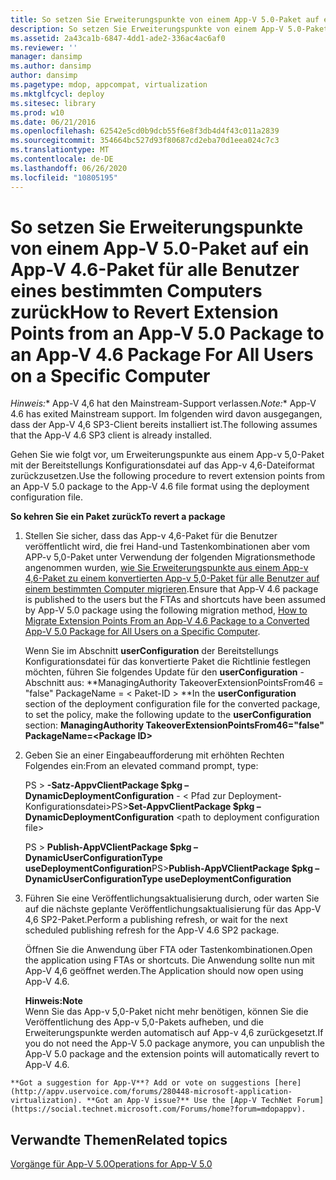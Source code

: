 ```yaml
---
title: So setzen Sie Erweiterungspunkte von einem App-V 5.0-Paket auf ein App-V 4.6-Paket für alle Benutzer eines bestimmten Computers zurück
description: So setzen Sie Erweiterungspunkte von einem App-V 5.0-Paket auf ein App-V 4.6-Paket für alle Benutzer eines bestimmten Computers zurück
ms.assetid: 2a43ca1b-6847-4dd1-ade2-336ac4ac6af0
ms.reviewer: ''
manager: dansimp
ms.author: dansimp
author: dansimp
ms.pagetype: mdop, appcompat, virtualization
ms.mktglfcycl: deploy
ms.sitesec: library
ms.prod: w10
ms.date: 06/21/2016
ms.openlocfilehash: 62542e5cd0b9dcb55f6e8f3db4d4f43c011a2839
ms.sourcegitcommit: 354664bc527d93f80687cd2eba70d1eea024c7c3
ms.translationtype: MT
ms.contentlocale: de-DE
ms.lasthandoff: 06/26/2020
ms.locfileid: "10805195"
---
```

# <span data-ttu-id="d39ae-103">So setzen Sie Erweiterungspunkte von einem App-V 5.0-Paket auf ein App-V 4.6-Paket für alle Benutzer eines bestimmten Computers zurück</span><span class="sxs-lookup"><span data-stu-id="d39ae-103">How to Revert Extension Points from an App-V 5.0 Package to an App-V 4.6 Package For All Users on a Specific Computer</span></span>

<span data-ttu-id="d39ae-104">*Hinweis:*\* App-V 4,6 hat den Mainstream-Support verlassen.</span><span class="sxs-lookup"><span data-stu-id="d39ae-104">*Note:*\* App-V 4.6 has exited Mainstream support.</span></span> <span data-ttu-id="d39ae-105">Im folgenden wird davon ausgegangen, dass der App-V 4,6 SP3-Client bereits installiert ist.</span><span class="sxs-lookup"><span data-stu-id="d39ae-105">The following assumes that the App-V 4.6 SP3 client is already installed.</span></span>

<span data-ttu-id="d39ae-106">Gehen Sie wie folgt vor, um Erweiterungspunkte aus einem App-v 5,0-Paket mit der Bereitstellungs Konfigurationsdatei auf das App-v 4,6-Dateiformat zurückzusetzen.</span><span class="sxs-lookup"><span data-stu-id="d39ae-106">Use the following procedure to revert extension points from an App-V 5.0 package to the App-V 4.6 file format using the deployment configuration file.</span></span>

**<span data-ttu-id="d39ae-107">So kehren Sie ein Paket zurück</span><span class="sxs-lookup"><span data-stu-id="d39ae-107">To revert a package</span></span>**

1.  <span data-ttu-id="d39ae-108">Stellen Sie sicher, dass das App-v 4,6-Paket für die Benutzer veröffentlicht wird, die frei Hand-und Tastenkombinationen aber vom APP-v 5,0-Paket unter Verwendung der folgenden Migrationsmethode angenommen wurden, [wie Sie Erweiterungspunkte aus einem App-v 4,6-Paket zu einem konvertierten App-v 5,0-Paket für alle Benutzer auf einem bestimmten Computer migrieren](how-to-migrate-extension-points-from-an-app-v-46-package-to-a-converted-app-v-50-package-for-all-users-on-a-specific-computer.md).</span><span class="sxs-lookup"><span data-stu-id="d39ae-108">Ensure that App-V 4.6 package is published to the users but the FTAs and shortcuts have been assumed by App-V 5.0 package using the following migration method, [How to Migrate Extension Points From an App-V 4.6 Package to a Converted App-V 5.0 Package for All Users on a Specific Computer](how-to-migrate-extension-points-from-an-app-v-46-package-to-a-converted-app-v-50-package-for-all-users-on-a-specific-computer.md).</span></span>

    <span data-ttu-id="d39ae-109">Wenn Sie im Abschnitt **userConfiguration** der Bereitstellungs Konfigurationsdatei für das konvertierte Paket die Richtlinie festlegen möchten, führen Sie folgendes Update für den **userConfiguration** -Abschnitt aus: \*\*ManagingAuthority TakeoverExtensionPointsFrom46 = "false" PackageName = &lt; Paket-ID &gt; \*\*</span><span class="sxs-lookup"><span data-stu-id="d39ae-109">In the **userConfiguration** section of the deployment configuration file for the converted package, to set the policy, make the following update to the **userConfiguration** section: **ManagingAuthority TakeoverExtensionPointsFrom46="false" PackageName=&lt;Package ID&gt;**</span></span>

2.  <span data-ttu-id="d39ae-110">Geben Sie an einer Eingabeaufforderung mit erhöhten Rechten Folgendes ein:</span><span class="sxs-lookup"><span data-stu-id="d39ae-110">From an elevated command prompt, type:</span></span>

    <span data-ttu-id="d39ae-111">PS &gt; **-Satz-AppvClientPackage $pkg – DynamicDeploymentConfiguration** - &lt; Pfad zur Deployment-Konfigurationsdatei&gt;</span><span class="sxs-lookup"><span data-stu-id="d39ae-111">PS&gt;**Set-AppvClientPackage $pkg –DynamicDeploymentConfiguration** &lt;path to deployment configuration file&gt;</span></span>

    <span data-ttu-id="d39ae-112">PS &gt; **Publish-AppVClientPackage $pkg – DynamicUserConfigurationType useDeploymentConfiguration**</span><span class="sxs-lookup"><span data-stu-id="d39ae-112">PS&gt;**Publish-AppVClientPackage $pkg –DynamicUserConfigurationType useDeploymentConfiguration**</span></span>

3.  <span data-ttu-id="d39ae-113">Führen Sie eine Veröffentlichungsaktualisierung durch, oder warten Sie auf die nächste geplante Veröffentlichungsaktualisierung für das App-V 4,6 SP2-Paket.</span><span class="sxs-lookup"><span data-stu-id="d39ae-113">Perform a publishing refresh, or wait for the next scheduled publishing refresh for the App-V 4.6 SP2 package.</span></span>

    <span data-ttu-id="d39ae-114">Öffnen Sie die Anwendung über FTA oder Tastenkombinationen.</span><span class="sxs-lookup"><span data-stu-id="d39ae-114">Open the application using FTAs or shortcuts.</span></span> <span data-ttu-id="d39ae-115">Die Anwendung sollte nun mit App-V 4,6 geöffnet werden.</span><span class="sxs-lookup"><span data-stu-id="d39ae-115">The Application should now open using App-V 4.6.</span></span>

    **<span data-ttu-id="d39ae-116">Hinweis:</span><span class="sxs-lookup"><span data-stu-id="d39ae-116">Note</span></span>**  
    <span data-ttu-id="d39ae-117">Wenn Sie das App-v 5,0-Paket nicht mehr benötigen, können Sie die Veröffentlichung des App-v 5,0-Pakets aufheben, und die Erweiterungspunkte werden automatisch auf App-v 4,6 zurückgesetzt.</span><span class="sxs-lookup"><span data-stu-id="d39ae-117">If you do not need the App-V 5.0 package anymore, you can unpublish the App-V 5.0 package and the extension points will automatically revert to App-V 4.6.</span></span>



~~~
**Got a suggestion for App-V**? Add or vote on suggestions [here](http://appv.uservoice.com/forums/280448-microsoft-application-virtualization). **Got an App-V issue?** Use the [App-V TechNet Forum](https://social.technet.microsoft.com/Forums/home?forum=mdopappv).
~~~

## <span data-ttu-id="d39ae-118">Verwandte Themen</span><span class="sxs-lookup"><span data-stu-id="d39ae-118">Related topics</span></span>


[<span data-ttu-id="d39ae-119">Vorgänge für App-V 5.0</span><span class="sxs-lookup"><span data-stu-id="d39ae-119">Operations for App-V 5.0</span></span>](operations-for-app-v-50.md)









